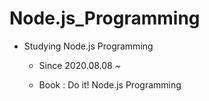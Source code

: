 # Node.js_Programming

- Studying Node.js Programming

  - Since 2020.08.08 ~

  - Book : Do it! Node.js Programming
